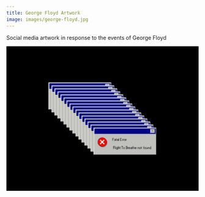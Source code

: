 ```yaml
---
title: George Floyd Artwork
image: images/george-floyd.jpg
---
```


Social media artwork in response to the events of George Floyd

![Image](images/george-floyd.jpg) 